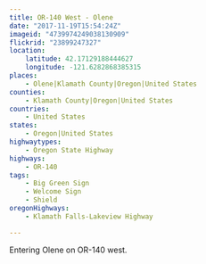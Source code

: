 ```yaml
---
title: OR-140 West - Olene
date: "2017-11-19T15:54:24Z"
imageid: "4739974249038130909"
flickrid: "23899247327"
location:
    latitude: 42.17129188444627
    longitude: -121.6282868385315
places:
    - Olene|Klamath County|Oregon|United States
counties:
    - Klamath County|Oregon|United States
countries:
    - United States
states:
    - Oregon|United States
highwaytypes:
    - Oregon State Highway
highways:
    - OR-140
tags:
    - Big Green Sign
    - Welcome Sign
    - Shield
oregonHighways:
    - Klamath Falls-Lakeview Highway

---
```

Entering Olene on OR-140 west.